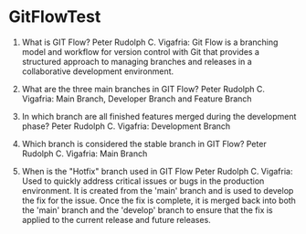 # GitFlowTest
1. What is GIT Flow?
Peter Rudolph C. Vigafria: Git Flow is a branching model and workflow for version control with Git that provides a structured approach to managing branches and releases in a collaborative development environment.

2. What are the three main branches in GIT Flow?
Peter Rudolph C. Vigafria: Main Branch, Developer Branch and Feature Branch

3. In which branch are all finished features merged during the development phase?
Peter Rudolph C. Vigafria: Development Branch

4. Which branch is considered the stable branch in GIT Flow?
Peter Rudolph C. Vigafria: Main Branch

5. When is the "Hotfix" branch used in GIT Flow
Peter Rudolph C. Vigafria: Used to quickly address critical issues or bugs in the production environment. It is created from the 'main' branch and is used to develop the fix for the issue. Once the fix is complete, it is merged back into both the 'main' branch and the 'develop' branch to ensure that the fix is applied to the current release and future releases.

